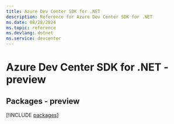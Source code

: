 ```yaml
---
title: Azure Dev Center SDK for .NET
description: Reference for Azure Dev Center SDK for .NET
ms.date: 08/28/2024
ms.topic: reference
ms.devlang: dotnet
ms.service: devcenter
---
```

# Azure Dev Center SDK for .NET - preview
## Packages - preview
[!INCLUDE [packages](dev-center-index.md)]